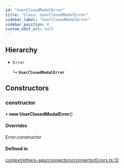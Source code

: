 ```yaml
---
id: "UserClosedModalError"
title: "Class: UserClosedModalError"
sidebar_label: "UserClosedModalError"
sidebar_position: 0
custom_edit_url: null
---
```


## Hierarchy

- `Error`

  ↳ **`UserClosedModalError`**

## Constructors

### constructor

• **new UserClosedModalError**()

#### Overrides

Error.constructor

#### Defined in

[context/ethers-app/connectors/connectorErrors.ts:12](https://github.com/scaffold-eth/eth-hooks/blob/56fcc82/src/context/ethers-app/connectors/connectorErrors.ts#L12)
